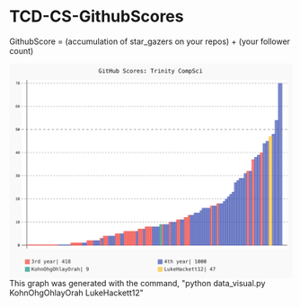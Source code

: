 # TCD-CS-GithubScores

GithubScore = (accumulation of star_gazers on your repos) + (your follower count)

<img src="graph_demo.png"
     alt="A demonstration of the graph"
     style="float: left; margin-right: 10px;" />

This graph was generated with the command, "python data_visual.py KohnOhgOhlayOrah LukeHackett12"